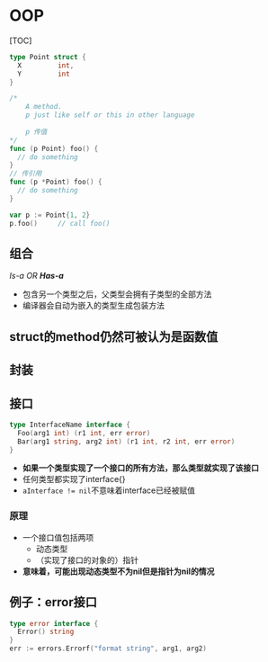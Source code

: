 # OOP

[TOC]

```go
type Point struct {
  X			int,
  Y			int
}

/*
	A method.
	p just like self or this in other language
	
	p 传值
*/
func (p Point) foo() {
  // do something
}
// 传引用
func (p *Point) foo() {
  // do something
}

var p := Point{1, 2}
p.foo()		// call foo()
```

## 组合

*Is-a OR __Has-a__*

- 包含另一个类型之后，父类型会拥有子类型的全部方法
- 编译器会自动为嵌入的类型生成包装方法

## struct的method仍然可被认为是函数值

## 封装

## 接口

```go
type InterfaceName interface {
  Foo(arg1 int) (r1 int, err error)
  Bar(arg1 string, arg2 int) (r1 int, r2 int, err error)
}
```

- **如果一个类型实现了一个接口的所有方法，那么类型就实现了该接口**
- 任何类型都实现了interface{}
- ```aInterface != nil```不意味着interface已经被赋值

### 原理

- 一个接口值包括两项
  - 动态类型
  - （实现了接口的对象的）指针
- **意味着，可能出现动态类型不为nil但是指针为nil的情况**

## 例子：error接口

```go
type error interface {
  Error() string
}
err := errors.Errorf("format string", arg1, arg2)
```

